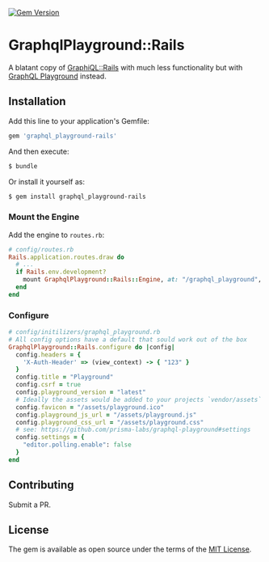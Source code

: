 [![Gem Version](https://badge.fury.io/rb/graphql_playground-rails.svg)](https://badge.fury.io/rb/graphql_playground-rails)
# GraphqlPlayground::Rails
A blatant copy of [GraphiQL::Rails](https://github.com/rmosolgo/graphiql-rails) with much less functionality but with [GraphQL Playground](https://github.com/graphcool/graphql-playground) instead.

## Installation
Add this line to your application's Gemfile:

```ruby
gem 'graphql_playground-rails'
```

And then execute:
```bash
$ bundle
```

Or install it yourself as:
```bash
$ gem install graphql_playground-rails
```

### Mount the Engine

Add the engine to `routes.rb`:

```ruby
# config/routes.rb
Rails.application.routes.draw do
  # ...
  if Rails.env.development?
    mount GraphqlPlayground::Rails::Engine, at: "/graphql_playground", graphql_path: "/your/endpoint"
  end
end
```

### Configure

```ruby
# config/initilizers/graphql_playground.rb
# All config options have a default that sould work out of the box
GraphqlPlayground::Rails.configure do |config|
  config.headers = {
    'X-Auth-Header' => (view_context) -> { "123" }
  }
  config.title = "Playground"
  config.csrf = true
  config.playground_version = "latest"
  # Ideally the assets would be added to your projects `vendor/assets` directories
  config.favicon = "/assets/playground.ico"
  config.playground_js_url = "/assets/playground.js"
  config.playground_css_url = "/assets/playground.css"
  # see: https://github.com/prisma-labs/graphql-playground#settings
  config.settings = {
    "editor.polling.enable": false
  }
end
```

## Contributing

Submit a PR.

## License
The gem is available as open source under the terms of the [MIT License](https://opensource.org/licenses/MIT).
